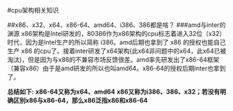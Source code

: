 #cpu架构相关知识

##x86、x32、x64、x86-64、amd64、i386、386都是啥？
###amd与inter的渊源
x86架构是Intel研发的，80386作为x86架构的cpu标志着进入32位（x32）时代，因为是Intel生产的所以简称 i386。amd后期也拿到了 x86 的授权也能自己生产 x86 的cpu了。接着inter研发了x64架构(此x64非问题中的x64，此x64已被淘汰)，但是因为与x86的不兼容市场反馈很差。amd率先研发出了x86-64框架（兼容x86）由于是amd研发的所以也叫amd64。x86-64的授权后期inter也拿到了。

**总结如下:**
**x86-64又称为x64、amd64**
**x86又称为i386、386、x32；若没有明确区别x86与x86-64，那么x86泛指x86和x86-64**
